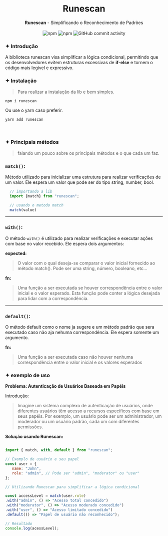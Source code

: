 <div align="center">
   <h1>Runescan</h1>
   <strong>Runescan</strong> - Simplificando o Reconhecimento de Padrões
</div>
<br>
<div align="center">

<img alt="npm" src="https://img.shields.io/npm/v/runescan?style=for-the-badge">
<img alt="npm" src="https://img.shields.io/npm/dm/runescan?style=for-the-badge">

<img alt="GitHub commit activity" src="https://img.shields.io/github/commit-activity/m/Leosousa-dev/runes?style=for-the-badge&color=%239142D8">

</div>

### ✦ Introdução
A biblioteca runescan visa simplificar a lógica condicional, permitindo que os desenvolvedores evitem estruturas excessivas de **if-else** e tornem o código mais legível e expressivo.

### ✦ Instalação

> Para realizar a instalação da lib e bem simples.
>

```bash
npm i runescan
```
Ou use o yarn caso preferir.

```bash
yarn add runescan
```
<br>


### ✦ Principais métodos
> falando um pouco sobre os principais métodos e o que cada um faz.


### `match()`:

Método utilizado para inicializar uma estrutura para realizar verificações de um valor. Ele espera um valor que pode ser do tipo string, number, bool.   

```javascript
  // importando a lib
  import {match} from "runescan";

  // usando o metodo match
  match(value)

```
---
### `with()`:

O método `with()` é utilizado para realizar verificações e executar ações com base no valor recebido. Ele espera dois argumentos:

**expected:**
>O valor com o qual deseja-se comparar o valor inicial fornecido ao método match(). Pode ser uma string, número, booleano, etc…

**fn:** 
> Uma função a ser executada se houver correspondência entre o valor inicial e o valor esperado. Esta função pode conter a lógica desejada para lidar com a correspondência.
---
### **`default()`**:
O método default como o nome ja sugere e um método padrão que sera executado caso não aja nehuma correspondência. Ele espera somente um argumento.

**fn:**

> Uma função a ser executada caso não houver nenhuma correspondência entre o valor inicial e os valores esperados
>

### ✦ exemplo de uso

**Problema: Autenticação de Usuários Baseada em Papéis**

Introdução:

>Imagine um sistema complexo de autenticação de usuários, onde diferentes usuários têm acesso a recursos específicos com base em seus papéis. Por exemplo, um usuário pode ser um administrador, um moderador ou um usuário padrão, cada um com diferentes permissões.

**Solução usando Runescan:**

```javascript

import { match, with, default } from "runescan";

// Exemplo de usuário e seu papel
const user = {  
   name: "John",  
   role: "admin", // Pode ser "admin", "moderator" ou "user"
};

// Utilizando Runescan para simplificar a lógica condicional

const accessLevel = match(user.role)
.with("admin", () => "Acesso total concedido")  
.with("moderator", () => "Acesso moderado concedido")  
.with("user", () => "Acesso limitado concedido")  
.default(() => "Papel de usuário não reconhecido");

// Resultado
console.log(acessLevel);

```